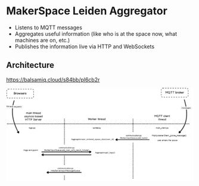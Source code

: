 # MakerSpace Leiden Aggregator

- Listens to MQTT messages
- Aggregates useful information (like who is at the space now, what machines are on, etc.)
- Publishes the information live via HTTP and WebSockets

## Architecture

https://balsamiq.cloud/s84bb/pl6cb2r

![Aggregator Architecture](Aggregator%20Architecture.png)
